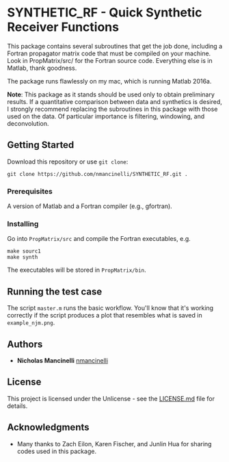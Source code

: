 # SYNTHETIC_RF - Quick Synthetic Receiver Functions

This package contains several subroutines that get the job done, including a Fortran propagator matrix code that must be compiled on your machine. Look in PropMatrix/src/ for the Fortran source code. Everything else is in Matlab, thank goodness.

The package runs flawlessly on my mac, which is running Matlab 2016a.

**Note**:  This package as it stands should be used only to obtain preliminary results.  If a quantitative comparison between data and synthetics is desired, I strongly recommend replacing the subroutines in this package with those used on the data.  Of particular importance is filtering, windowing, and deconvolution.

## Getting Started

Download this repository or use ```git clone```:

```git clone https://github.com/nmancinelli/SYNTHETIC_RF.git .``` 

### Prerequisites

A version of Matlab and a Fortran compiler (e.g., gfortran).

### Installing

Go into ```PropMatrix/src``` and compile the Fortran executables, e.g.

```
make sourc1
make synth
```

The executables will be stored in ```PropMatrix/bin```.

## Running the test case

The script ```master.m``` runs the basic workflow.
You'll know that it's working correctly if the script produces a plot that resembles what is saved in ```example_njm.png```.

## Authors

* **Nicholas Mancinelli** [nmancinelli](https://github.com/nmancinelli)

## License

This project is licensed under the Unlicense - see the [LICENSE.md](LICENSE.md) file for details.

## Acknowledgments

* Many thanks to Zach Eilon, Karen Fischer, and Junlin Hua for sharing codes used in this package.
